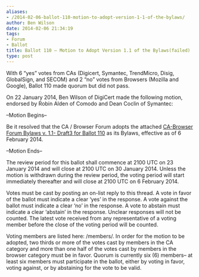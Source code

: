 ```yaml
---
aliases:
- /2014-02-06-ballot-110-motion-to-adopt-version-1-1-of-the-bylaws/
author: Ben Wilson
date: 2014-02-06 21:34:19
tags:
- Forum
- Ballot
title: Ballot 110 – Motion to Adopt Version 1.1 of the Bylaws(failed)
type: post
---
```


With 6 “yes” votes from CAs (Digicert, Symantec, TrendMicro, Disig, GlobalSign, and SECOM) and 2 “no” votes from Browsers (Mozilla and Google), Ballot 110 made quorum but did not pass.

On 22 January 2014, Ben Wilson of DigiCert made the following motion, endorsed by Robin Alden of Comodo and Dean Coclin of Symantec:

–Motion Begins–

Be it resolved that the CA / Browser Forum adopts the attached [CA-Browser Forum Bylaws v. 1.1- Draft3 for Ballot 110][1] as its Bylaws, effective as of 6 February 2014.

–Motion Ends–

The review period for this ballot shall commence at 2100 UTC on 23 January 2014 and will close at 2100 UTC on 30 January 2014. Unless the motion is withdrawn during the review period, the voting period will start immediately thereafter and will close at 2100 UTC on 6 February 2014.

Votes must be cast by posting an on-list reply to this thread. A vote in favor of the ballot must indicate a clear ‘yes’ in the response. A vote against the ballot must indicate a clear ‘no’ in the response. A vote to abstain must indicate a clear ‘abstain’ in the response. Unclear responses will not be counted. The latest vote received from any representative of a voting member before the close of the voting period will be counted.

Voting members are listed here: /members/. In order for the motion to be adopted, two thirds or more of the votes cast by members in the CA category and more than one half of the votes cast by members in the browser category must be in favor. Quorum is currently six (6) members– at least six members must participate in the ballot, either by voting in favor, voting against, or by abstaining for the vote to be valid.

[1]: /uploads/CA-Browser-Forum-Bylaws-v.-1.1-Draft3-for-Ballot-110-redlined.pdf